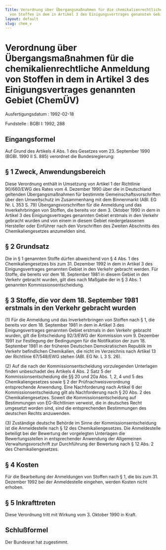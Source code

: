 ```yaml
---
Title: Verordnung über Übergangsmaßnahmen für die chemikalienrechtliche Anmeldung
  von Stoffen in dem in Artikel 3 des Einigungsvertrages genannten Gebiet
layout: default
slug: chem_v
---
```


# Verordnung über Übergangsmaßnahmen für die chemikalienrechtliche Anmeldung von Stoffen in dem in Artikel 3 des Einigungsvertrages genannten Gebiet (ChemÜV)

Ausfertigungsdatum
:   1992-02-18

Fundstelle
:   BGBl I: 1992, 288



## Eingangsformel

Auf Grund des Artikels 4 Abs. 1 des Gesetzes vom 23. September 1990
(BGBl. 1990 II S. 885) verordnet die Bundesregierung:


## § 1 Zweck, Anwendungsbereich

Diese Verordnung enthält in Umsetzung von Artikel 1 der Richtlinie
90/660/EWG des Rates vom 4. Dezember 1990 über die in Deutschland
geltenden Übergangsmaßnahmen für bestimmte Gemeinschaftsvorschriften
über den Umweltschutz im Zusammenhang mit dem Binnenmarkt (ABl. EG Nr.
L 353 S. 79) Übergangsvorschriften für die Anmeldung und das
Inverkehrbringen von Stoffen, die bereits vor dem 3. Oktober 1990 in
dem in Artikel 3 des Einigungsvertrages genannten Gebiet erstmals in
den Verkehr gebracht wurden und von einem in diesem Gebiet
niedergelassenen Hersteller oder Einführer nach den Vorschriften des
Zweiten Abschnitts des Chemikaliengesetzes anzumelden sind.


## § 2 Grundsatz

Die in § 1 genannten Stoffe dürfen abweichend von § 4 Abs. 1 des
Chemikaliengesetzes bis zum 31. Dezember 1992 in dem in Artikel 3 des
Einigungsvertrages genannten Gebiet in den Verkehr gebracht werden.
Für Stoffe, die bereits vor dem 18. September 1981 in diesem Gebiet in
den Verkehr gebracht wurden, gilt dies nach Maßgabe der in § 3 Abs. 1
genannten Kommissionsentscheidung.


## § 3 Stoffe, die vor dem 18. September 1981 erstmals in den Verkehr gebracht wurden

(1) Für die Anmeldung und das Inverkehrbringen von Stoffen nach § 1,
die bereits vor dem 18. September 1981 in dem in Artikel 3 des
Einigungsvertrages genannten Gebiet erstmals in den Verkehr gebracht
wurden, gilt die Entscheidung 92/3/EWG der Kommission vom 9. Dezember
1991 zur Festlegung der Bedingungen für die Notifikation der zum 18.
September 1981 in der früheren Deutschen Demokratischen Republik im
Verkehr befindlichen Chemikalien, die nicht im Verzeichnis nach
Artikel 13 der Richtlinie 67/548/EWG stehen (ABl. EG Nr. L 3 S. 26).

(2) Auf die nach der Kommissionsentscheidung vorzulegenden Unterlagen
finden unbeschadet des Artikels 4 Abs. 2 Satz 5 der
Kommissionsentscheidung die §§ 20 und 20a Abs. 1, 2, 4 und 5 des
Chemikaliengesetzes sowie § 2 der Prüfnachweisverordnung entsprechende
Anwendung. Eine Nachforderung nach Artikel 6 der
Kommissionsentscheidung gilt als Nachforderung nach § 20 Abs. 2 des
Chemikaliengesetzes. Soweit die Kommissionsentscheidung auf
Bestimmungen von EG-Richtlinien verweist, die in deutsches Recht
umgesetzt worden sind, sind die entsprechenden Bestimmungen des
deutschen Rechts anzuwenden.

(3) Zuständige deutsche Behörde im Sinne der Kommissionsentscheidung
ist die Anmeldestelle nach § 12 des Chemikaliengesetzes. Die
Anmeldestelle beteiligt bei der Bewertung der vorgelegten Unterlagen
die Bewertungsstellen in entsprechender Anwendung der Allgemeinen
Verwaltungsvorschrift zur Durchführung der Bewertung nach § 12 Abs. 2
des Chemikaliengesetzes.


## § 4 Kosten

Für die Bearbeitung der Anmeldungen von Stoffen nach § 1, die bis zum
31\. Dezember 1992 bei der Anmeldestelle eingehen, werden Kosten nicht
erhoben.


## § 5 Inkrafttreten

Diese Verordnung tritt mit Wirkung vom 3. Oktober 1990 in Kraft.


## Schlußformel

Der Bundesrat hat zugestimmt.

